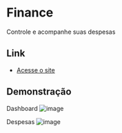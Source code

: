 
# Finance

Controle e acompanhe suas despesas

## Link

- [Acesse o site](https://projetofinancas.com.br)

## Demonstração

Dashboard
![image](https://github.com/tiago001/finance/assets/13805123/485b5cfd-ec30-4fbd-8efc-a8de4f0cbc87)

Despesas
![image](https://github.com/tiago001/finance/assets/13805123/d57d903e-5008-4ab4-af67-92988b1ad66a)
